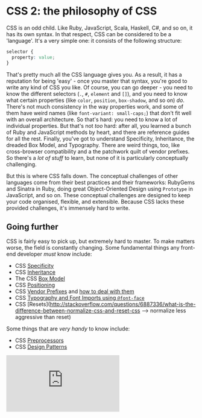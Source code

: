 CSS 2: the philosophy of CSS
====

CSS is an odd child. Like Ruby, JavaScript, Scala, Haskell, C#, and so on, it has its own syntax. In that respect, CSS can be considered to be a 'language'. It's a very simple one: it consists of the following structure:

```css
selector {
  property: value;
}
```

That's pretty much all the CSS language gives you. As a result, it has a reputation for being 'easy' - once you master that syntax, you're good to write any kind of CSS you like. Of course, you can go deeper - you need to know the different selectors (`.`, `#`, `element` and `[]`), and you need to know what certain properties (like `color`, `position`, `box-shadow`, and so on) _do_. There's not much consistency in the way properties work, and some of them have weird names (like `font-variant: small-caps;`) that don't fit well with an overall architecture. So that's hard: you need to know a lot of individual properties. But that's not _too_ hard: after all, you learned a bunch of Ruby and JavaScript methods by heart, and there are reference guides for all the rest. Finally, you've got to understand Specificity, Inheritance, the dreaded Box Model, and Typography. There are weird things, too, like cross-browser compatibility and a the patchwork quilt of vendor prefixes. So there's a _lot of stuff_ to learn, but none of it is particularly conceptually challenging.

But this is where CSS falls down. The conceptual challenges of other languages come from their best practices and their frameworks: RubyGems and Sinatra in Ruby, doing great Object-Oriented Design using `Prototype` in JavaScript, and so on. These conceptual challenges are designed to keep your code organised, flexible, and extensible. Because CSS lacks these provided challenges, it's immensely hard to write.

## Going further

CSS is fairly easy to pick up, but extremely hard to master. To make matters worse, the field is constantly changing. Some fundamental things any front-end developer _must_ know include:

- CSS [Specificity](https://developer.mozilla.org/en-US/docs/Web/CSS/Specificity)
- CSS [Inheritance](http://reference.sitepoint.com/css/inheritance)
- The CSS [Box Model](https://developer.mozilla.org/en-US/docs/Web/CSS/box_model)
- CSS [Positioning](http://learnlayout.com/position.html)
- CSS [Vendor Prefixes](http://webdesign.about.com/od/css/a/css-vendor-prefixes.htm) and [how to deal with them](https://css-tricks.com/how-to-deal-with-vendor-prefixes/)
- CSS [Typography and Font Imports using `@font-face`](http://learn.shayhowe.com/html-css/working-with-typography/)
- CSS [Resets](http://stackoverflow.com/questions/6887336/what-is-the-difference-between-normalize-css-and-reset-css --> normalize less aggressive than reset)

Some things that are _very handy_ to know include:

- CSS [Preprocessors](http://www.sitepoint.com/6-current-options-css-preprocessors/)
- CSS [Design Patterns](http://www.sitepoint.com/css-architectures-scalable-and-modular-approaches/)


![Tracking pixel](https://githubanalytics.herokuapp.com/course/pills/css_2.md)
